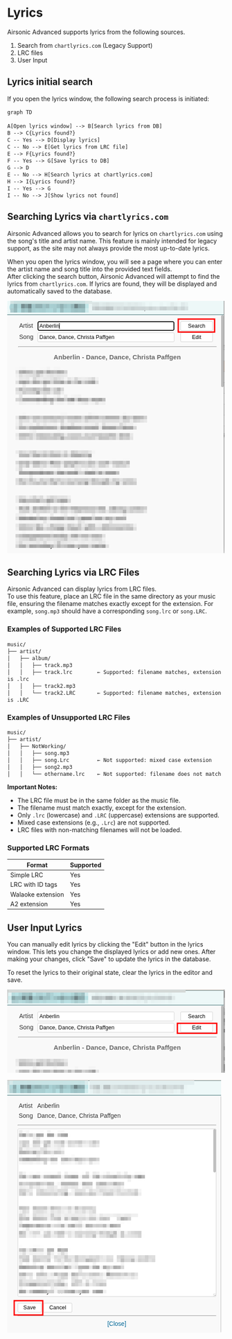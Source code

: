 # Lyrics

Airsonic Advanced supports lyrics from the following sources.

1. Search from `chartlyrics.com` (Legacy Support)
2. LRC files
3. User Input

## Lyrics initial search

If you open the lyrics window, the following search process is initiated:

```mermaid
graph TD

A[Open lyrics window] --> B[Search lyrics from DB]
B --> C{Lyrics found?}
C -- Yes --> D[Display lyrics]
C -- No --> E[Get lyrics from LRC file]
E --> F{Lyrics found?}
F -- Yes --> G[Save lyrics to DB]
G --> D
E -- No --> H[Search lyrics at chartlyrics.com]
H --> I{Lyrics found?}
I -- Yes --> G
I -- No --> J[Show lyrics not found]
```
## Searching Lyrics via `chartlyrics.com`

Airsonic Advanced allows you to search for lyrics on `chartlyrics.com` using the song's title and artist name. This feature is mainly intended for legacy support, as the site may not always provide the most up-to-date lyrics.

When you open the lyrics window, you will see a page where you can enter the artist name and song title into the provided text fields.   
After clicking the search button, Airsonic Advanced will attempt to find the lyrics from `chartlyrics.com`. If lyrics are found, they will be displayed and automatically saved to the database.

![lyrics-search](../figures/webui-lyrics-search.png)


## Searching Lyrics via LRC Files

Airsonic Advanced can display lyrics from LRC files.  
To use this feature, place an LRC file in the same directory as your music file, ensuring the filename matches exactly except for the extension. For example, `song.mp3` should have a corresponding `song.lrc` or `song.LRC`.

### Examples of Supported LRC Files

```
music/
├── artist/
│   ├── album/
│   │   ├── track.mp3
│   │   ├── track.lrc        ← Supported: filename matches, extension is .lrc
│   │   ├── track2.mp3
│   │   └── track2.LRC       ← Supported: filename matches, extension is .LRC
```

### Examples of Unsupported LRC Files

```
music/
├── artist/
│   ├── NotWorking/
│   │   ├── song.mp3
│   │   ├── song.Lrc         ← Not supported: mixed case extension
│   │   ├── song2.mp3
│   │   └── othername.lrc    ← Not supported: filename does not match
```

**Important Notes:**  
- The LRC file must be in the same folder as the music file.
- The filename must match exactly, except for the extension.
- Only `.lrc` (lowercase) and `.LRC` (uppercase) extensions are supported.
- Mixed case extensions (e.g., `.Lrc`) are not supported.
- LRC files with non-matching filenames will not be loaded.

### Supported LRC Formats

| Format                | Supported |
|-----------------------|-----------|
| Simple LRC            | Yes       |
| LRC with ID tags      | Yes       |
| Walaoke extension     | Yes       |
| A2 extension          | Yes       |

## User Input Lyrics

You can manually edit lyrics by clicking the "Edit" button in the lyrics window. This lets you change the displayed lyrics or add new ones. After making your changes, click "Save" to update the lyrics in the database.

To reset the lyrics to their original state, clear the lyrics in the editor and save.

![lyrics-edit](../figures/webui-lyrics-edit-button.png)

![lyrics-form](../figures/webui-lyrics-edit-form.png)
